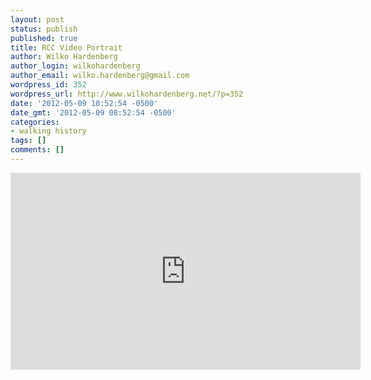 ```yaml
---
layout: post
status: publish
published: true
title: RCC Video Portrait
author: Wilko Hardenberg
author_login: wilkohardenberg
author_email: wilko.hardenberg@gmail.com
wordpress_id: 352
wordpress_url: http://www.wilkohardenberg.net/?p=352
date: '2012-05-09 10:52:54 -0500'
date_gmt: '2012-05-09 08:52:54 -0500'
categories:
- walking history
tags: []
comments: []
---
```

<p><iframe width="560" height="315" src="http:&#47;&#47;www.youtube.com&#47;embed&#47;DZ6CosPVHm8" frameborder="0" allowfullscreen><&#47;iframe></p>
